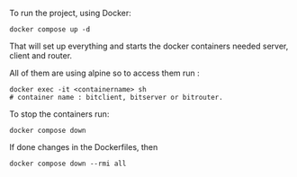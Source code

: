 To run the project, using Docker:

```shell
docker compose up -d
```

That will set up everything and starts the docker containers needed server, client and router.

All of them are using alpine so to access them run :
    
```shell
docker exec -it <containername> sh
# container name : bitclient, bitserver or bitrouter.
```

To stop the containers run:
```shell
docker compose down
```

If done changes in the Dockerfiles, then 

```shell
docker compose down --rmi all
```
